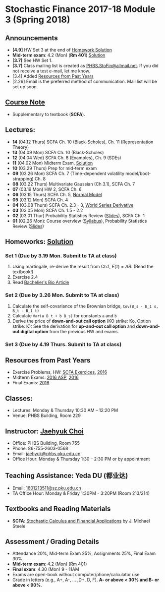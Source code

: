 # Stochastic Finance 2017-18 Module 3 (Spring 2018)

## Announcements
* __[4.9]__ HW Set 3 at the end of [Homework Solution](files/SF2017_HW_Solution.pdf)
* __Mid-term exam__: 4.2 (Mon) (__Rm 401__) [Solution](files/SF2017_Midterm.pdf)
* __[3.7]__ See HW Set 1.
* __[3.7]__ Class mailing list is created as PHBS.StoFin@allmail.net. If you did not receive a test e-mail, let me know.
* [3.4] Added [Resources from Past Years](#resources-from-past-years)
* [2.26] Email is the preferred method of communication. Mail list will be set up soon.

## [Course Note](files/SCFA_Notes.pdf)
* Supplementary to textbook (__SCFA__).

## Lectures:
* __14__ (04.12 Thurs) SCFA Ch. 10 (Black-Scholes), Ch. 11 (Representation Theory)
* __13__ (04.09 Mon) SCFA Ch. 10 (Black-Scholes)
* __12__ (04.04 Wed) SCFA Ch. 8 (Examples), Ch. 9 (SDEs)
* __11__ (04.02 Mon) Midterm Exam, [Solution](files/SF2017_Midterm.pdf)
* __10__ (03.29 Thurs) Prep for mid-term exam
* __09__ (03.26 Mon) SCFA Ch. 7 (Time-dependent volatility model/boot-strapping) Ch. 8
* __08__ (03.22 Thurs) Multivariate Gaussian (Ch 3.1), SCFA Ch. 7
* __07__ (03.19 Mon) HW 2, SCFA Ch. 6
* __06__ (03.15 Thurs) SCFA Ch. 5, [Normal Model](files/Normal_Model.pdf)
* __05__ (03.12 Mon) SCFA Ch. 4
* __04__ (03.08 Thurs) SCFA Ch. 2.3 - 3, [World Series Derivative](files/World_Series.pdf)
* __03__ (03.05 Mon) SCFA Ch. 1.5 - 2.2
* __02__ (03.01 Thur) Probability Statistics Review ([Slides](files/Prob_Stat_Review.pdf)), SCFA Ch. 1
* __01__ (02.26 Mon): Course overview ([Syllabus](files/syllabus.pdf)), Probability Statistics Review ([Slides](files/Prob_Stat_Review.pdf))

## Homeworks: [Solution](files/SF2017_HW_Solution.pdf)
### __Set 1__ (Due by 3.19 Mon. Submit to TA at class)
  1. Using martingale, re-derive the result from Ch.1, $E(\tau) = AB$. (Read the textbook!)
  2. Exercise 2.4 
  3. Read [Bachelier's Bio Article](http://www-stat.wharton.upenn.edu/~steele/Courses/955/Resources/Bachelier100years.pdf)

### __Set 2__ (Due by 3.26 Mon. Submit to TA at class)
  1. Calculate the self-covariance of the Brownian bridge, `Cov(B_s - B_1 s, B_t - B_1 t)`
  2. Calculate `Var(a B_t + b B_s)` for constants `a` and `b`
  3. Derive the price of __down-and-out call option__ (KO strike: Ko, Option strike: K): See the derivation for __up-and-out call option__ and __down-and-out digital option__ from the previous HW and exams.

### __Set 3__ (Due by 4.19 Thurs. Submit to TA at class)

## Resources from Past Years
* Exercise Problems, HW: [SCFA Exercices](files/SCFA_Exercise_Solution.pdf), [2016](files/SF2016_HW_Solution.pdf)
* Midterm Exams: [2016 ASP](files/ASP2016_Midterm_Solution.pdf), [2016](files/SF2016_Midterm_Solution.pdf)
* Final Exams: [2016](files/SF2016_Final_Solution.pdf)

## Classes: 
* Lectures: Monday & Thursday 10:30 AM – 12:20 PM
* Venue: PHBS Building, Room 229

## Instructor: [Jaehyuk Choi](http://www.jaehyukchoi.net/phbs_en)
* Office: PHBS Building, Room 755
* Phone: 86-755-2603-0568
* Email: jaehyuk@phbs.pku.edu.cn
* Office Hour: Monday & Thursday 1:30 – 2:30 PM or by appointment

## Teaching Assistance: Yeda DU (都业达)
* Email: 1601213511@sz.pku.edu.cn
* TA Office Hour: Monday & Friday 1:30PM - 3:20PM (Room 213/214)

##  Textbooks and Reading Materials
* __SCFA__: [Stochastic Calculus and Financial Applications](http://www-stat.wharton.upenn.edu/~steele/StochasticCalculus.html) by J. Michael Steele

## Assessment / Grading Details
* Attendance 20%, Mid-term Exam 25%, Assignments 25%, Final Exam 30%
* __Mid-term exam__: 4.2 (Mon) (Rm 401)
* __Final exam__: 4.30 (Mon) 9 - 11AM
* Exams are open-book without computer/phone/calculator use
* Grade in letters (e.g., A+, A-, ... ,D+, D, F). __A- or above < 30% and B- or above < 90%__.
